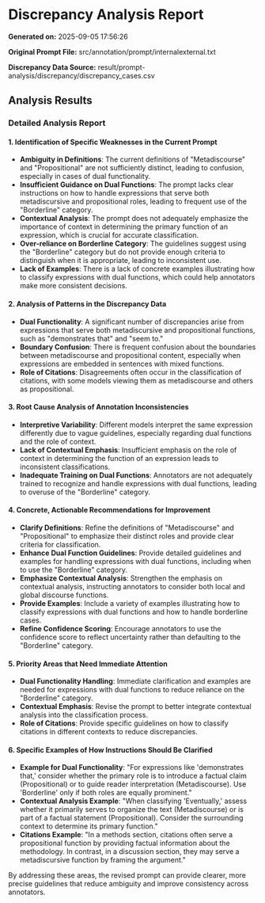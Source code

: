 # Discrepancy Analysis Report

**Generated on:** 2025-09-05 17:56:26

**Original Prompt File:** src/annotation/prompt/internalexternal.txt

**Discrepancy Data Source:** result/prompt-analysis/discrepancy/discrepancy_cases.csv

## Analysis Results

### Detailed Analysis Report

#### 1. Identification of Specific Weaknesses in the Current Prompt

- **Ambiguity in Definitions**: The current definitions of "Metadiscourse" and "Propositional" are not sufficiently distinct, leading to confusion, especially in cases of dual functionality.
- **Insufficient Guidance on Dual Functions**: The prompt lacks clear instructions on how to handle expressions that serve both metadiscursive and propositional roles, leading to frequent use of the "Borderline" category.
- **Contextual Analysis**: The prompt does not adequately emphasize the importance of context in determining the primary function of an expression, which is crucial for accurate classification.
- **Over-reliance on Borderline Category**: The guidelines suggest using the "Borderline" category but do not provide enough criteria to distinguish when it is appropriate, leading to inconsistent use.
- **Lack of Examples**: There is a lack of concrete examples illustrating how to classify expressions with dual functions, which could help annotators make more consistent decisions.

#### 2. Analysis of Patterns in the Discrepancy Data

- **Dual Functionality**: A significant number of discrepancies arise from expressions that serve both metadiscursive and propositional functions, such as "demonstrates that" and "seem to."
- **Boundary Confusion**: There is frequent confusion about the boundaries between metadiscourse and propositional content, especially when expressions are embedded in sentences with mixed functions.
- **Role of Citations**: Disagreements often occur in the classification of citations, with some models viewing them as metadiscourse and others as propositional.

#### 3. Root Cause Analysis of Annotation Inconsistencies

- **Interpretive Variability**: Different models interpret the same expression differently due to vague guidelines, especially regarding dual functions and the role of context.
- **Lack of Contextual Emphasis**: Insufficient emphasis on the role of context in determining the function of an expression leads to inconsistent classifications.
- **Inadequate Training on Dual Functions**: Annotators are not adequately trained to recognize and handle expressions with dual functions, leading to overuse of the "Borderline" category.

#### 4. Concrete, Actionable Recommendations for Improvement

- **Clarify Definitions**: Refine the definitions of "Metadiscourse" and "Propositional" to emphasize their distinct roles and provide clear criteria for classification.
- **Enhance Dual Function Guidelines**: Provide detailed guidelines and examples for handling expressions with dual functions, including when to use the "Borderline" category.
- **Emphasize Contextual Analysis**: Strengthen the emphasis on contextual analysis, instructing annotators to consider both local and global discourse functions.
- **Provide Examples**: Include a variety of examples illustrating how to classify expressions with dual functions and how to handle borderline cases.
- **Refine Confidence Scoring**: Encourage annotators to use the confidence score to reflect uncertainty rather than defaulting to the "Borderline" category.

#### 5. Priority Areas that Need Immediate Attention

- **Dual Functionality Handling**: Immediate clarification and examples are needed for expressions with dual functions to reduce reliance on the "Borderline" category.
- **Contextual Emphasis**: Revise the prompt to better integrate contextual analysis into the classification process.
- **Role of Citations**: Provide specific guidelines on how to classify citations in different contexts to reduce discrepancies.

#### 6. Specific Examples of How Instructions Should Be Clarified

- **Example for Dual Functionality**: "For expressions like 'demonstrates that,' consider whether the primary role is to introduce a factual claim (Propositional) or to guide reader interpretation (Metadiscourse). Use 'Borderline' only if both roles are equally prominent."
- **Contextual Analysis Example**: "When classifying 'Eventually,' assess whether it primarily serves to organize the text (Metadiscourse) or is part of a factual statement (Propositional). Consider the surrounding context to determine its primary function."
- **Citations Example**: "In a methods section, citations often serve a propositional function by providing factual information about the methodology. In contrast, in a discussion section, they may serve a metadiscursive function by framing the argument."

By addressing these areas, the revised prompt can provide clearer, more precise guidelines that reduce ambiguity and improve consistency across annotators.